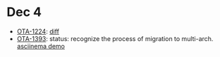 # Dec 4
* [OTA-1224](https://issues.redhat.com/browse/OTA-1224): [diff](https://github.com/openshift/oc/pull/1915/files#diff-62ba76b905a1f503936bc1d24ffb4e585fddfe75f1a4d4092a5b0257bac212b2R17)
* [OTA-1393](https://issues.redhat.com/browse/OTA-1393): status: recognize the process of migration to multi-arch. [asciinema demo](https://asciinema.org/a/vpYdHGGko6XvPdFh0wJQEvr1i)
